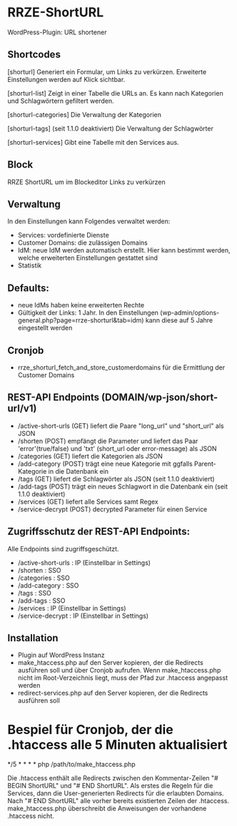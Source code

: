 # RRZE-ShortURL
WordPress-Plugin: URL shortener

## Shortcodes
[shorturl] 
Generiert ein Formular, um Links zu verkürzen.
Erweiterte Einstellungen werden auf Klick sichtbar. 

[shorturl-list]
Zeigt in einer Tabelle die URLs an. Es kann nach Kategorien und Schlagwörtern gefiltert werden. 

[shorturl-categories]
Die Verwaltung der Kategorien

[shorturl-tags] (seit 1.1.0 deaktiviert)
Die Verwaltung der Schlagwörter

[shorturl-services]
Gibt eine Tabelle mit den Services aus.

## Block
RRZE ShortURL um im Blockeditor Links zu verkürzen

## Verwaltung
In den Einstellungen kann Folgendes verwaltet werden:
- Services: vordefinierte Dienste 
- Customer Domains: die zulässigen Domains
- IdM: neue IdM werden automatisch erstellt. Hier kann bestimmt werden, welche erweiterten Einstellungen gestattet sind
- Statistik

## Defaults:
- neue IdMs haben keine erweiterten Rechte
- Gültigkeit der Links: 1 Jahr. In den Einstellungen (wp-admin/options-general.php?page=rrze-shorturl&tab=idm) kann diese auf 5 Jahre eingestellt werden

## Cronjob
- rrze_shorturl_fetch_and_store_customerdomains für die Ermittlung der Customer Domains

## REST-API Endpoints (DOMAIN/wp-json/short-url/v1)
- /active-short-urls (GET) liefert die Paare "long_url" und "short_url" als JSON
- /shorten (POST) empfängt die Parameter und liefert das Paar 'error'(true/false) und 'txt' (short_url oder error-message) als JSON
- /categories (GET) liefert die Kategorien als JSON
- /add-category (POST) trägt eine neue Kategorie mit ggfalls Parent-Kategorie in die Datenbank ein
- /tags (GET) liefert die Schlagwörter als JSON (seit 1.1.0 deaktiviert)
- /add-tags (POST) trägt ein neues Schlagwort in die Datenbank ein (seit 1.1.0 deaktiviert)
- /services (GET) liefert alle Services samt Regex
- /service-decrypt (POST) decrypted Parameter für einen Service

## Zugriffsschutz der REST-API Endpoints:
Alle Endpoints sind zugriffsgeschützt.
- /active-short-urls : IP (Einstellbar in Settings)
- /shorten : SSO
- /categories : SSO
- /add-category : SSO
- /tags : SSO
- /add-tags : SSO
- /services : IP (Einstellbar in Settings)
- /service-decrypt : IP (Einstellbar in Settings)

## Installation
- Plugin auf WordPress Instanz 
- make_htaccess.php auf den Server kopieren, der die Redirects ausführen soll und über Cronjob aufrufen. Wenn make_htaccess.php nicht im Root-Verzeichnis liegt, muss der Pfad zur .htaccess angepasst werden
- redirect-services.php auf den Server kopieren, der die Redirects ausführen soll

# Bespiel für Cronjob, der die .htaccess alle 5 Minuten aktualisiert
*/5 * * * * php /path/to/make_htaccess.php

Die .htaccess enthält alle Redirects zwischen den Kommentar-Zeilen "# BEGIN ShortURL" und "# END ShortURL".
Als erstes die Regeln für die Services, dann die User-generierten Redirects für die erlaubten Domains.
Nach "# END ShortURL" alle vorher bereits existierten Zeilen der .htaccess. 
make_htaccess.php überschreibt die Anweisungen der vorhandene .htaccess nicht.



